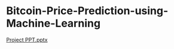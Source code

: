 # Bitcoin-Price-Prediction-using-Machine-Learning
[Project PPT.pptx](https://github.com/manas1410/Bitcoin-Price-Prediction-using-Machine-Learning/files/12385860/Project.PPT.pptx)
